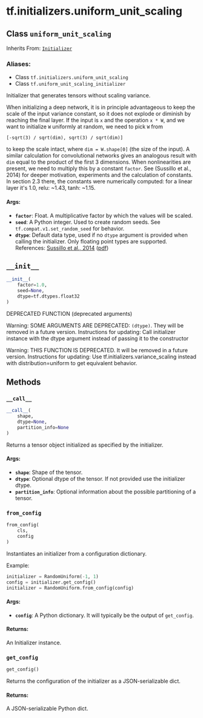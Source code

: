<div itemscope itemtype="http://developers.google.com/ReferenceObject">
<meta itemprop="name" content="tf.initializers.uniform_unit_scaling" />
<meta itemprop="path" content="Stable" />
<meta itemprop="property" content="__call__"/>
<meta itemprop="property" content="__init__"/>
<meta itemprop="property" content="from_config"/>
<meta itemprop="property" content="get_config"/>
</div>

# tf.initializers.uniform_unit_scaling

## Class `uniform_unit_scaling`

Inherits From: [`Initializer`](../../tf/keras/initializers/Initializer.md)

### Aliases:

* Class `tf.initializers.uniform_unit_scaling`
* Class `tf.uniform_unit_scaling_initializer`

Initializer that generates tensors without scaling variance.

When initializing a deep network, it is in principle advantageous to keep
the scale of the input variance constant, so it does not explode or diminish
by reaching the final layer. If the input is `x` and the operation `x * W`,
and we want to initialize `W` uniformly at random, we need to pick `W` from

    [-sqrt(3) / sqrt(dim), sqrt(3) / sqrt(dim)]

to keep the scale intact, where `dim = W.shape[0]` (the size of the input).
A similar calculation for convolutional networks gives an analogous result
with `dim` equal to the product of the first 3 dimensions.  When
nonlinearities are present, we need to multiply this by a constant `factor`.
See (Sussillo et al., 2014) for deeper motivation, experiments
and the calculation of constants. In section 2.3 there, the constants were
numerically computed: for a linear layer it's 1.0, relu: ~1.43, tanh: ~1.15.

#### Args:

* <b>`factor`</b>: Float.  A multiplicative factor by which the values will be scaled.
* <b>`seed`</b>: A Python integer. Used to create random seeds. See
    `tf.compat.v1.set_random_seed` for behavior.
* <b>`dtype`</b>: Default data type, used if no `dtype` argument is provided when
    calling the initializer. Only floating point types are supported.
References:
    [Sussillo et al., 2014](https://arxiv.org/abs/1412.6558)
    ([pdf](http://arxiv.org/pdf/1412.6558.pdf))

<h2 id="__init__"><code>__init__</code></h2>

``` python
__init__(
    factor=1.0,
    seed=None,
    dtype=tf.dtypes.float32
)
```

DEPRECATED FUNCTION (deprecated arguments)

Warning: SOME ARGUMENTS ARE DEPRECATED: `(dtype)`. They will be removed in a future version.
Instructions for updating:
Call initializer instance with the dtype argument instead of passing it to the constructor

Warning: THIS FUNCTION IS DEPRECATED. It will be removed in a future version.
Instructions for updating:
Use tf.initializers.variance_scaling instead with distribution=uniform to get equivalent behavior.



## Methods

<h3 id="__call__"><code>__call__</code></h3>

``` python
__call__(
    shape,
    dtype=None,
    partition_info=None
)
```

Returns a tensor object initialized as specified by the initializer.

#### Args:

* <b>`shape`</b>: Shape of the tensor.
* <b>`dtype`</b>: Optional dtype of the tensor. If not provided use the initializer
    dtype.
* <b>`partition_info`</b>: Optional information about the possible partitioning of a
    tensor.

<h3 id="from_config"><code>from_config</code></h3>

``` python
from_config(
    cls,
    config
)
```

Instantiates an initializer from a configuration dictionary.

Example:

```python
initializer = RandomUniform(-1, 1)
config = initializer.get_config()
initializer = RandomUniform.from_config(config)
```

#### Args:

* <b>`config`</b>: A Python dictionary. It will typically be the output of
    `get_config`.


#### Returns:

An Initializer instance.

<h3 id="get_config"><code>get_config</code></h3>

``` python
get_config()
```

Returns the configuration of the initializer as a JSON-serializable dict.

#### Returns:

A JSON-serializable Python dict.



